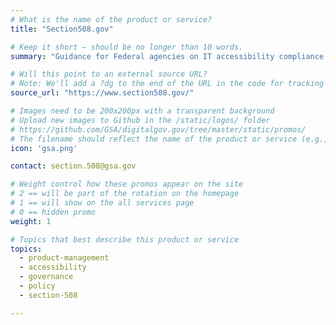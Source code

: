 ```yaml
---
# What is the name of the product or service?
title: "Section508.gov"

# Keep it short — should be no longer than 10 words.
summary: "Guidance for Federal agencies on IT accessibility compliance."

# Will this point to an external source URL?
# Note: We'll add a ?dg to the end of the URL in the code for tracking purposes
source_url: "https://www.section508.gov/"

# Images need to be 200x200px with a transparent background
# Upload new images to Github in the /static/logos/ folder
# https://github.com/GSA/digitalgov.gov/tree/master/static/promos/
# The filename should reflect the name of the product or service (e.g., challenge-gov.png)
icon: 'gsa.png'

contact: section.508@gsa.gov

# Weight control how these promos appear on the site
# 2 == will be part of the rotation on the homepage
# 1 == will show on the all services page
# 0 == hidden promo
weight: 1

# Topics that best describe this product or service
topics:
  - product-management
  - accessibility
  - governance
  - policy
  - section-508

---
```

